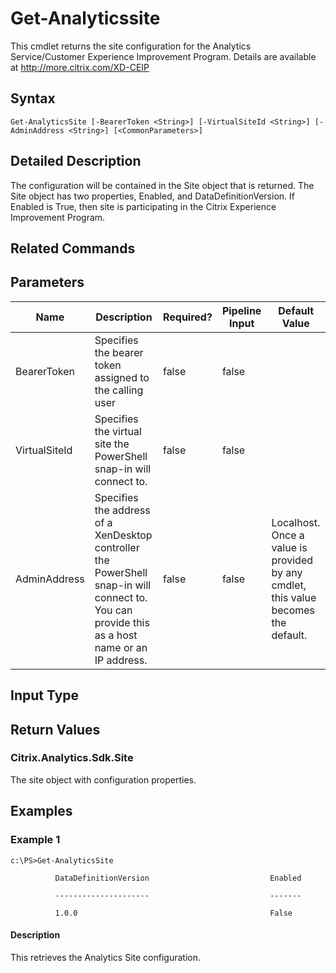 ﻿
# Get-Analyticssite
This cmdlet returns the site configuration for the Analytics Service/Customer Experience Improvement Program. Details are available at http://more.citrix.com/XD-CEIP
## Syntax
```
Get-AnalyticsSite [-BearerToken <String>] [-VirtualSiteId <String>] [-AdminAddress <String>] [<CommonParameters>]
```
## Detailed Description
The configuration will be contained in the Site object that is returned. The Site object has two properties, Enabled, and DataDefinitionVersion. If Enabled is True, then site is participating in the Citrix Experience Improvement Program.


## Related Commands

## Parameters
| Name   | Description | Required? | Pipeline Input | Default Value |
| --- | --- | --- | --- | --- |
| BearerToken | Specifies the bearer token assigned to the calling user | false | false |  |
| VirtualSiteId | Specifies the virtual site the PowerShell snap-in will connect to. | false | false |  |
| AdminAddress | Specifies the address of a XenDesktop controller the PowerShell snap-in will connect to. You can provide this as a host name or an IP address. | false | false | Localhost. Once a value is provided by any cmdlet, this value becomes the default. |

## Input Type

### 

## Return Values

### Citrix.Analytics.Sdk.Site
The site object with configuration properties.
## Examples

### Example 1
```
c:\PS>Get-AnalyticsSite

          DataDefinitionVersion                           Enabled

          ---------------------                           -------

          1.0.0                                           False
```
#### Description
This retrieves the Analytics Site configuration.
